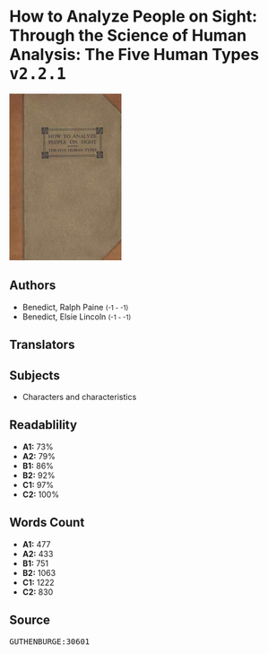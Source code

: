 # How to Analyze People on Sight: Through the Science of Human Analysis: The Five Human Types <kbd>v2.2.1</kbd>

![](./cover.medium.jpg "")

## Authors


 - Benedict, Ralph Paine <small>(-1 - -1)</small>
 - Benedict, Elsie Lincoln <small>(-1 - -1)</small>

## Translators



## Subjects


 - Characters and characteristics

## Readablility


 - **A1:** 73%
 - **A2:** 79%
 - **B1:** 86%
 - **B2:** 92%
 - **C1:** 97%
 - **C2:** 100%

## Words Count


 - **A1:** 477
 - **A2:** 433
 - **B1:** 751
 - **B2:** 1063
 - **C1:** 1222
 - **C2:** 830

## Source


<kbd>GUTHENBURGE:30601</kbd>
